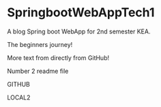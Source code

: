 # SpringbootWebAppTech1

A blog Spring boot WebApp for 2nd semester KEA.

The beginners journey!

More text from directly from GitHub!

Number 2 readme file

GITHUB

LOCAL2
